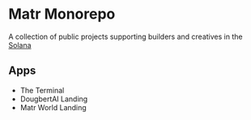 # Matr Monorepo
A collection of public projects supporting builders and creatives in the [Solana](https://solana.com/)

## Apps
- The Terminal
- DougbertAI Landing
- Matr World Landing
